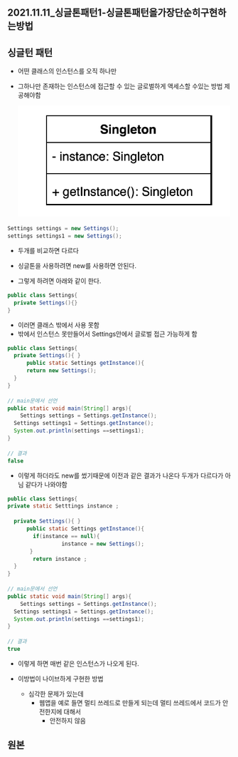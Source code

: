 ## 2021.11.11_싱글톤패턴1-싱글톤패턴을가장단순히구현하는방법

## 싱글턴 패턴

- 어떤 클래스의 인스턴스를 오직 하나만 

- 그하나만 존재하는 인스턴스에 접근할 수 있는 글로벌하게 액세스할 수있는 방법 제공해야함

  ![image-20211111211825686](2021.11.11_싱글톤패턴1-싱글톤패턴을가장단순히구현하는방법.assets/image-20211111211825686.png)

```java
Settings settings = new Settings();
settings settings1 = new Settings();
```

- 두개를 비교하면 다르다 
- 싱글톤을 사용하려면 new를 사용하면 안된다.

- 그렇게 하려면 아래와 같이 한다.

```java
public class Settings{
  private Settings(){}
}
```

- 이러면 클래스 밖에서 사용 못함
- 밖에서 인스턴스 못만들어서 Settings안에서 글로벌 접근 가능하게 함

```java
public class Settings{
  private Settings(){ }
      public static Settings getInstance(){
      return new Settings();
  }
}

// main문에서 선언
public static void main(String[] args){
	Settings settings = Settings.getInstance();
  Settings settings1 = Settings.getInstance();
  System.out.println(settings ==settings1);
}

// 결과
false
```

- 이렇게 하더라도 new를 썼기때문에 이전과 같은 결과가 나온다 두개가 다르다가 아님 같다가 나와야함

```java
public class Settings{
private static Setttings instance ;

  private Settings(){ }
      public static Settings getInstance(){
        if(instance == null){
     			 instance = new Settings();
       }
        return instance ;
  }
}

// main문에서 선언
public static void main(String[] args){
	Settings settings = Settings.getInstance();
  Settings settings1 = Settings.getInstance();
  System.out.println(settings ==settings1);
}

// 결과
true
```

- 이렇게 하면 매번 같은 인스턴스가 나오게 된다.

- 이방법이 나이브하게 구현한 방법
  - 심각한 문제가 있는데 
    - 웹앱을 예로 들면 멀티 쓰레드로 만들게 되는데 멀티 쓰레드에서 코드가 안전한지에 대해서
      - 안전하지 않음
## 원본
